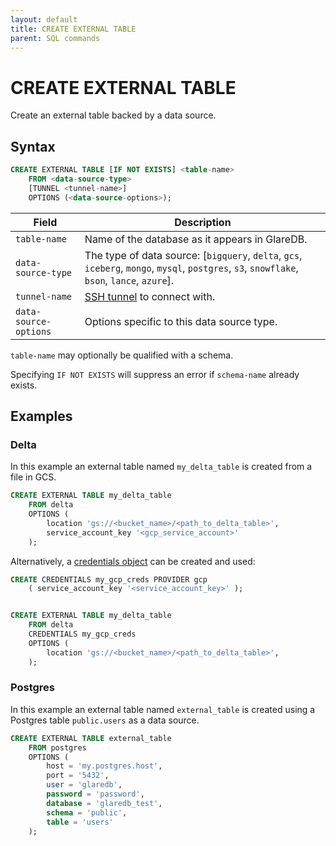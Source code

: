 ```yaml
---
layout: default
title: CREATE EXTERNAL TABLE
parent: SQL commands
---
```


# CREATE EXTERNAL TABLE

Create an external table backed by a data source.

## Syntax

```sql
CREATE EXTERNAL TABLE [IF NOT EXISTS] <table-name>
    FROM <data-source-type>
    [TUNNEL <tunnel-name>]
    OPTIONS (<data-source-options>);
```

| Field                 | Description                                                                                                                                    |
| --------------------- | ---------------------------------------------------------------------------------------------------------------------------------------------- |
| `table-name`          | Name of the database as it appears in GlareDB.                                                                                                 |
| `data-source-type`    | The type of data source: \[`bigquery`, `delta`, `gcs`, `iceberg`, `mongo`, `mysql`, `postgres`, `s3`, `snowflake`, `bson`, `lance`, `azure`\]. |
| `tunnel-name`         | [SSH tunnel] to connect with.                                                                                                                  |
| `data-source-options` | Options specific to this data source type.                                                                                                     |

`table-name` may optionally be qualified with a schema.

Specifying `IF NOT EXISTS` will suppress an error if `schema-name` already
exists.

## Examples

### Delta

In this example an external table named `my_delta_table` is created from a file
in GCS.

```sql
CREATE EXTERNAL TABLE my_delta_table
    FROM delta
    OPTIONS (
        location 'gs://<bucket_name>/<path_to_delta_table>',
        service_account_key '<gcp_service_account>'
    );
```

Alternatively, a [credentials object] can be created and used:

```sql
CREATE CREDENTIALS my_gcp_creds PROVIDER gcp
    ( service_account_key '<service_account_key>' );


CREATE EXTERNAL TABLE my_delta_table
    FROM delta
    CREDENTIALS my_gcp_creds
    OPTIONS (
        location 'gs://<bucket_name>/<path_to_delta_table>',
    );
```

### Postgres

In this example an external table named `external_table` is created using a
Postgres table `public.users` as a data source.

```sql
CREATE EXTERNAL TABLE external_table
    FROM postgres
    OPTIONS (
        host = 'my.postgres.host',
        port = '5432',
        user = 'glaredb',
        password = 'password',
        database = 'glaredb_test',
        schema = 'public',
        table = 'users'
    );
```

[SSH tunnel]: /docs/data-sources/securing-connections.html
[credentials object]: /glaredb/sql-commands/create-credentials/
